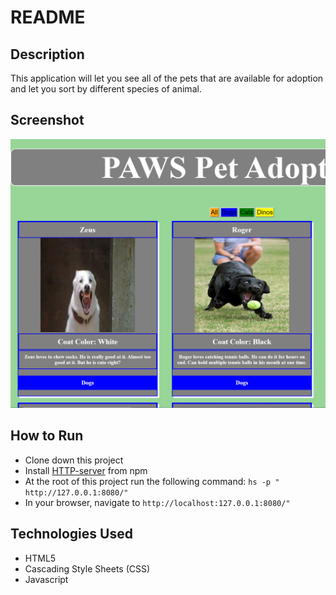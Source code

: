 # README

## Description
This application will let you see all of the pets that are available for adoption and let you sort by different species of animal.

## Screenshot
![pet adoption screenshot](https://raw.githubusercontent.com/phillipsja97/pet-adoption/master/Screenshot.PNG)

## How to Run
* Clone down this project
* Install [HTTP-server](https://www.npmjs.com/package/http-server) from npm
* At the root of this project run the following command: `hs -p " http://127.0.0.1:8080/"`
* In your browser, navigate to `http://localhost:127.0.0.1:8080/"`

## Technologies Used
* HTML5
* Cascading Style Sheets (CSS)
* Javascript




